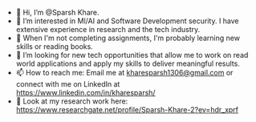 - 👋 Hi, I’m @Sparsh Khare.
- 👀 I’m interested in Ml/AI and Software Development security. I have extensive experience in research and the tech industry. 
- 🌱 When I'm not completing assignments, I'm probably learning new skills or reading books.
- 💞️ I’m looking for new tech opportunities that allow me to work on read world applications and apply my skills to deliver meaningful results.
- 📫 How to reach me: Email me at kharesparsh1306@gmail.com or connect with me on LinkedIn at https://www.linkedin.com/in/kharesparsh/
- 📕 Look at my research work here: https://www.researchgate.net/profile/Sparsh-Khare-2?ev=hdr_xprf
